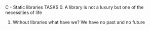 C - Static libraries
TASKS
0. A library is not a luxury but one of the necessities of life
1. Without libraries what have we? We have no past and no future
